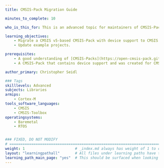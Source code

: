 ```yaml
---
title: CMSIS-Pack Migration Guide

minutes_to_complete: 10

who_is_this_for: This is an advanced topic for maintainers of CMSIS-Packs with device support.

learning_objectives: 
    - Migrate a CMSIS v5-based CMSIS-Pack with device support to CMSIS v6.
    - Update example projects.

prerequisites:
    - A good understanding of [CMSIS-Packs](https://open-cmsis-pack.github.io/Open-CMSIS-Pack-Spec/main/html/index.html).
    - A CMSIS-Pack that contains device support and was created for CMSIS v5.

author_primary: Christopher Seidl

### Tags
skilllevels: Advanced
subjects: Libraries
armips:
    - Cortex-M
tools_software_languages:
    - CMSIS
    - CMSIS-Toolbox
operatingsystems:
    - Baremetal
    - RTOS


### FIXED, DO NOT MODIFY
# ================================================================================
weight: 1                       # _index.md always has weight of 1 to order correctly
layout: "learningpathall"       # All files under learning paths have this same wrapper
learning_path_main_page: "yes"  # This should be surfaced when looking for related content. Only set for _index.md of learning path content.
---
```

